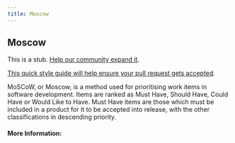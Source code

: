 ```yaml
---
title: Moscow
---
```


## Moscow



This is a stub. [Help our community expand it](https://github.com/freeCodeCamp/guide-articles/tree/master/articles/Agile/MoSCoW/index.md).

[This quick style guide will help ensure your pull request gets accepted](https://github.com/freeCodeCamp/guide-articles/blob/master/README.md).

MoSCoW, or Moscow, is a method used for prioritising work items in software development. Items are ranked as Must Have, Should Have, Could Have or Would Like to Have. Must Have items are those which must be included in a product for it to be accepted into release, with the other classifications in descending priority.

#### More Information:
<!-- Please add any articles you think might be helpful to read before writing the article -->



